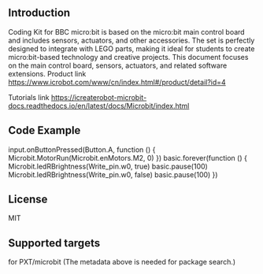 ## Introduction
Coding Kit for BBC micro:bit is based on the micro:bit main control board and includes sensors, actuators, and other accessories. The set is perfectly designed to integrate with LEGO parts, making it ideal for students to create micro:bit-based technology and creative projects. This document focuses on the main control board, sensors, actuators, and related software extensions.
Product link https://www.icrobot.com/www/cn/index.html#/product/detail?id=4

Tutorials link https://icreaterobot-microbit-docs.readthedocs.io/en/latest/docs/Microbit/index.html

## Code Example

input.onButtonPressed(Button.A, function () {
    Microbit.MotorRun(Microbit.enMotors.M2, 0)
})
basic.forever(function () {
    Microbit.ledRBrightness(Write_pin.w0, true)
    basic.pause(100)
    Microbit.ledRBrightness(Write_pin.w0, false)
    basic.pause(100)
})


## License
MIT

## Supported targets
for PXT/microbit (The metadata above is needed for package search.)

